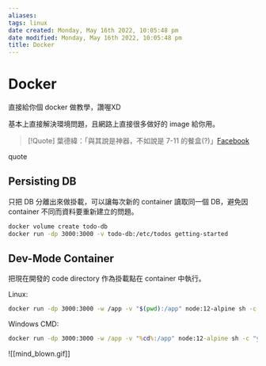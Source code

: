 ```yaml
---
aliases: 
tags: linux 
date created: Monday, May 16th 2022, 10:05:48 pm
date modified: Monday, May 16th 2022, 10:05:48 pm
title: Docker
---
```


# Docker

直接給你個 docker 做教學，讚喔XD

基本上直接解決環境問題，且網路上直接很多做好的 image 給你用。

> [!Quote]
> 葉德緯：「與其說是神器，不如說是 7-11 的餐盒(?)」[Facebook](https://www.facebook.com/xpendragonx/posts/5009860199103931?notif_id=1652804772041271&notif_t=feedback_reaction_generic&ref=notif)


quote

## Persisting DB

只把 DB 分離出來做掛載，可以讓每次新的 container 讀取同一個 DB，避免因 container 不同而資料要重新建立的問題。

```bash
docker volume create todo-db
docker run -dp 3000:3000 -v todo-db:/etc/todos getting-started
```

## Dev-Mode Container

把現在開發的 code directory 作為掛載點在 container 中執行。

Linux:
```bash
docker run -dp 3000:3000 -w /app -v "$(pwd):/app" node:12-alpine sh -c "yarn install && yarn run dev"
```

Windows CMD:
```cmd
docker run -dp 3000:3000 -w /app -v "%cd%:/app" node:12-alpine sh -c "yarn install && yarn run dev"
```

![[mind_blown.gif]]